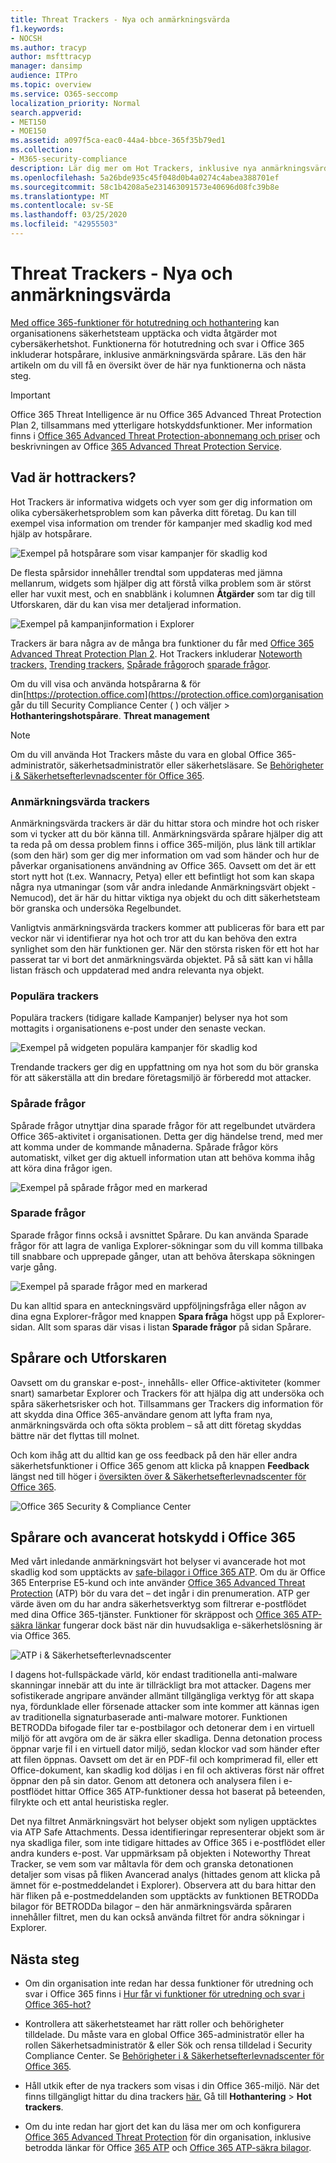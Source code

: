 ```yaml
---
title: Threat Trackers - Nya och anmärkningsvärda
f1.keywords:
- NOCSH
ms.author: tracyp
author: msfttracyp
manager: dansimp
audience: ITPro
ms.topic: overview
ms.service: O365-seccomp
localization_priority: Normal
search.appverid:
- MET150
- MOE150
ms.assetid: a097f5ca-eac0-44a4-bbce-365f35b79ed1
ms.collection:
- M365-security-compliance
description: Lär dig mer om Hot Trackers, inklusive nya anmärkningsvärda trackers, för att hjälpa din organisation att hålla koll på säkerhetsproblem.
ms.openlocfilehash: 5a26bde935c45f048d0b4a0274c4abea388701ef
ms.sourcegitcommit: 58c1b4208a5e231463091573e40696d08fc39b8e
ms.translationtype: MT
ms.contentlocale: sv-SE
ms.lasthandoff: 03/25/2020
ms.locfileid: "42955503"
---
```

# <a name="threat-trackers---new-and-noteworthy"></a>Threat Trackers - Nya och anmärkningsvärda

[Med office 365-funktioner för hotutredning och hothantering](office-365-ti.md) kan organisationens säkerhetsteam upptäcka och vidta åtgärder mot cybersäkerhetshot. Funktionerna för hotutredning och svar i Office 365 inkluderar hotspårare, inklusive anmärkningsvärda spårare. Läs den här artikeln om du vill få en översikt över de här nya funktionerna och nästa steg. 

> [!IMPORTANT]
> Office 365 Threat Intelligence är nu Office 365 Advanced Threat Protection Plan 2, tillsammans med ytterligare hotskyddsfunktioner. Mer information finns i [Office 365 Advanced Threat Protection-abonnemang och priser](https://products.office.com/exchange/advance-threat-protection) och beskrivningen av Office [365 Advanced Threat Protection Service](https://docs.microsoft.com/office365/servicedescriptions/office-365-advanced-threat-protection-service-description).
  
## <a name="what-are-threat-trackers"></a>Vad är hottrackers?

Hot Trackers är informativa widgets och vyer som ger dig information om olika cybersäkerhetsproblem som kan påverka ditt företag. Du kan till exempel visa information om trender för kampanjer med skadlig kod med hjälp av hotspårare.
  
![Exempel på hotspårare som visar kampanjer för skadlig kod](../../media/a883b5ac-8e2b-469a-90e0-f8ad39bb63b7.png)
  
De flesta spårsidor innehåller trendtal som uppdateras med jämna mellanrum, widgets som hjälper dig att förstå vilka problem som är störst eller har vuxit mest, och en snabblänk i kolumnen **Åtgärder** som tar dig till Utforskaren, där du kan visa mer detaljerad information. 
  
![Exempel på kampanjinformation i Explorer](../../media/e426f220-fdcb-4dd9-99a2-db97dbcf71d5.png)
  
Trackers är bara några av de många bra funktioner du får med [Office 365 Advanced Threat Protection Plan 2](office-365-ti.md). Hot Trackers inkluderar [Noteworth trackers,](#noteworthy-trackers) [Trending trackers,](#trending-trackers) [Spårade frågor](#tracked-queries)och [sparade frågor](#saved-queries).
  
Om du vill visa och använda hotspårarna &amp; för din[https://protection.office.com](https://protection.office.com)organisation går du till Security Compliance Center ( ) och väljer \> **Hothanteringshotspårare**. **Threat management**
  
> [!NOTE]
> Om du vill använda Hot Trackers måste du vara en global Office 365-administratör, säkerhetsadministratör eller säkerhetsläsare. Se [Behörigheter i &amp; Säkerhetsefterlevnadscenter för Office 365](permissions-in-the-security-and-compliance-center.md). 
  
### <a name="noteworthy-trackers"></a>Anmärkningsvärda trackers

Anmärkningsvärda trackers är där du hittar stora och mindre hot och risker som vi tycker att du bör känna till. Anmärkningsvärda spårare hjälper dig att ta reda på om dessa problem finns i office 365-miljön, plus länk till artiklar (som den här) som ger dig mer information om vad som händer och hur de påverkar organisationens användning av Office 365. Oavsett om det är ett stort nytt hot (t.ex. Wannacry, Petya) eller ett befintligt hot som kan skapa några nya utmaningar (som vår andra inledande Anmärkningsvärt objekt - Nemucod), det är här du hittar viktiga nya objekt du och ditt säkerhetsteam bör granska och undersöka Regelbundet.
  
Vanligtvis anmärkningsvärda trackers kommer att publiceras för bara ett par veckor när vi identifierar nya hot och tror att du kan behöva den extra synlighet som den här funktionen ger. När den största risken för ett hot har passerat tar vi bort det anmärkningsvärda objektet. På så sätt kan vi hålla listan fräsch och uppdaterad med andra relevanta nya objekt.
  
### <a name="trending-trackers"></a>Populära trackers

Populära trackers (tidigare kallade Kampanjer) belyser nya hot som mottagits i organisationens e-post under den senaste veckan.
  
![Exempel på widgeten populära kampanjer för skadlig kod](../../media/d2ccc1a0-2a1d-4e36-99b5-6766c207772f.png)
  
Trendande trackers ger dig en uppfattning om nya hot som du bör granska för att säkerställa att din bredare företagsmiljö är förberedd mot attacker.
  
### <a name="tracked-queries"></a>Spårade frågor

Spårade frågor utnyttjar dina sparade frågor för att regelbundet utvärdera Office 365-aktivitet i organisationen. Detta ger dig händelse trend, med mer att komma under de kommande månaderna. Spårade frågor körs automatiskt, vilket ger dig aktuell information utan att behöva komma ihåg att köra dina frågor igen.
  
![Exempel på spårade frågor med en markerad](../../media/0c556174-06eb-4ae5-b32a-5ff76b9e4f13.png)
  
### <a name="saved-queries"></a>Sparade frågor

Sparade frågor finns också i avsnittet Spårare. Du kan använda Sparade frågor för att lagra de vanliga Explorer-sökningar som du vill komma tillbaka till snabbare och upprepade gånger, utan att behöva återskapa sökningen varje gång.
  
![Exempel på sparade frågor med en markerad](../../media/188cf3ff-58f1-41ea-81aa-76158d8f40c3.png)
  
Du kan alltid spara en anteckningsvärd uppföljningsfråga eller någon av dina egna Explorer-frågor med knappen **Spara fråga** högst upp på Explorer-sidan. Allt som sparas där visas i listan **Sparade frågor** på sidan Spårare. 
  
## <a name="trackers-and-explorer"></a>Spårare och Utforskaren

Oavsett om du granskar e-post-, innehålls- eller Office-aktiviteter (kommer snart) samarbetar Explorer och Trackers för att hjälpa dig att undersöka och spåra säkerhetsrisker och hot. Tillsammans ger Trackers dig information för att skydda dina Office 365-användare genom att lyfta fram nya, anmärkningsvärda och ofta sökta problem – så att ditt företag skyddas bättre när det flyttas till molnet.
  
Och kom ihåg att du alltid kan ge oss feedback på den här eller andra säkerhetsfunktioner i Office 365 genom att klicka på knappen **Feedback** längst ned till höger i [översikten över &amp; Säkerhetsefterlevnadscenter för Office 365](https://support.office.com/article/a5f2fd18-b029-4257-b5a8-ae83e7768c85).
  
![Office 365 Security &amp; Compliance Center](../../media/86c330db-8132-4150-8475-220258fe04fb.png)
  
## <a name="trackers-and-office-365-advanced-threat-protection"></a>Spårare och avancerat hotskydd i Office 365

Med vårt inledande anmärkningsvärt hot belyser vi avancerade hot mot skadlig kod som upptäckts av [safe-bilagor i Office 365 ATP](atp-safe-attachments.md). Om du är Office 365 Enterprise E5-kund och inte använder [Office 365 Advanced Threat Protection](office-365-atp.md) (ATP) bör du vara det – det ingår i din prenumeration. ATP ger värde även om du har andra säkerhetsverktyg som filtrerar e-postflödet med dina Office 365-tjänster. Funktioner för skräppost och [Office 365 ATP-säkra länkar](atp-safe-links.md) fungerar dock bäst när din huvudsakliga e-säkerhetslösning är via Office 365. 
  
![ATP i &amp; Säkerhetsefterlevnadscenter](../../media/cee70d07-f0c1-459b-843c-2d10c253349f.png)
  
I dagens hot-fullspäckade värld, kör endast traditionella anti-malware skanningar innebär att du inte är tillräckligt bra mot attacker. Dagens mer sofistikerade angripare använder allmänt tillgängliga verktyg för att skapa nya, fördunklade eller försenade attacker som inte kommer att kännas igen av traditionella signaturbaserade anti-malware motorer. Funktionen BETRODDa bifogade filer tar e-postbilagor och detonerar dem i en virtuell miljö för att avgöra om de är säkra eller skadliga. Denna detonation process öppnar varje fil i en virtuell dator miljö, sedan klockor vad som händer efter att filen öppnas. Oavsett om det är en PDF-fil och komprimerad fil, eller ett Office-dokument, kan skadlig kod döljas i en fil och aktiveras först när offret öppnar den på sin dator. Genom att detonera och analysera filen i e-postflödet hittar Office 365 ATP-funktioner dessa hot baserat på beteenden, filrykte och ett antal heuristiska regler.
  
Det nya filtret Anmärkningsvärt hot belyser objekt som nyligen upptäcktes via ATP Safe Attachments. Dessa identifieringar representerar objekt som är nya skadliga filer, som inte tidigare hittades av Office 365 i e-postflödet eller andra kunders e-post. Var uppmärksam på objekten i Noteworthy Threat Tracker, se vem som var måltavla för dem och granska detonationen detaljer som visas på fliken Avancerad analys (hittades genom att klicka på ämnet för e-postmeddelandet i Explorer). Observera att du bara hittar den här fliken på e-postmeddelanden som upptäckts av funktionen BETRODDa bilagor för BETRODDa bilagor – den här anmärkningsvärda spåraren innehåller filtret, men du kan också använda filtret för andra sökningar i Explorer.
  
## <a name="next-steps"></a>Nästa steg

- Om din organisation inte redan har dessa funktioner för utredning och svar i Office 365 finns i [Hur får vi funktioner för utredning och svar i Office 365-hot?](office-365-ti.md)
    
- Kontrollera att säkerhetsteamet har rätt roller och behörigheter tilldelade. Du måste vara en global Office 365-administratör eller ha rollen Säkerhetsadministratör &amp; eller Sök och rensa tilldelad i Security Compliance Center. Se [Behörigheter i &amp; Säkerhetsefterlevnadscenter för Office 365](permissions-in-the-security-and-compliance-center.md).
    
- Håll utkik efter de nya trackers som visas i din Office 365-miljö. När det finns tillgängligt hittar du dina trackers [här.](https://protection.office.com/) Gå till **Hothantering** \> **Hot trackers**.
    
- Om du inte redan har gjort det kan du läsa mer om och konfigurera [Office 365 Advanced Threat Protection](office-365-atp.md) för din organisation, inklusive betrodda länkar för Office [365 ATP](atp-safe-links.md) och [Office 365 ATP-säkra bilagor](atp-safe-attachments.md).
  

